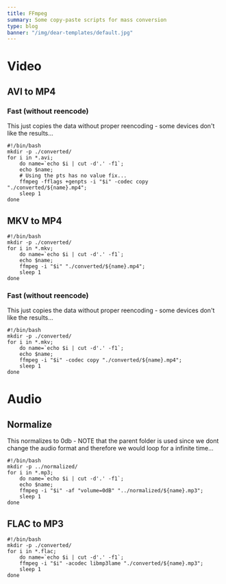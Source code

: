 ```yaml
---
title: FFmpeg
summary: Some copy-paste scripts for mass conversion
type: blog
banner: "/img/dear-templates/default.jpg"
---
```


# Video #

## AVI to MP4 ##

### Fast (without reencode) ###
This just copies the data without proper reencoding - some devices don't like the results...
```
#!/bin/bash
mkdir -p ./converted/
for i in *.avi;
    do name=`echo $i | cut -d'.' -f1`;
    echo $name;
    # Using the pts has no value fix...
    ffmpeg -fflags +genpts -i "$i" -codec copy "./converted/${name}.mp4";
    sleep 1
done
```

## MKV to MP4 ##
```
#!/bin/bash
mkdir -p ./converted/
for i in *.mkv;
    do name=`echo $i | cut -d'.' -f1`;
    echo $name;
    ffmpeg -i "$i" "./converted/${name}.mp4";
    sleep 1
done
```

### Fast (without reencode) ###
This just copies the data without proper reencoding - some devices don't like the results...
```
#!/bin/bash
mkdir -p ./converted/
for i in *.mkv;
    do name=`echo $i | cut -d'.' -f1`;
    echo $name;
    ffmpeg -i "$i" -codec copy "./converted/${name}.mp4";
    sleep 1
done
```

# Audio #

## Normalize ##
This normalizes to 0db - NOTE that the parent folder is used since we dont change the audio format and therefore we would loop for a infinite time...
```
#!/bin/bash
mkdir -p ../normalized/
for i in *.mp3;
    do name=`echo $i | cut -d'.' -f1`;
    echo $name;
    ffmpeg -i "$i" -af "volume=0dB" "../normalized/${name}.mp3";
    sleep 1
done
```

## FLAC to MP3 ##
```
#!/bin/bash
mkdir -p ./converted/
for i in *.flac;
    do name=`echo $i | cut -d'.' -f1`;
    ffmpeg -i "$i" -acodec libmp3lame "./converted/${name}.mp3";
    sleep 1
done
```
